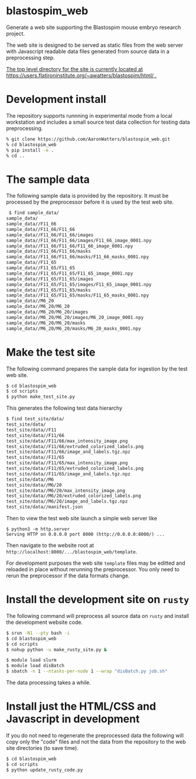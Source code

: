 # blastospim_web

Generate a web site supporting the Blastospim mouse embryo research project.

The web site is designed to be served as static files from the web server
with Javascript readable data files generated from source data in a preprocessing step.

<a href="https://users.flatironinstitute.org/~awatters/blastospim/html/">
The top level directory for the site is currently located at
https://users.flatironinstitute.org/~awatters/blastospim/html/ . </a>

# Development install

The repository supports runnning in experimental mode from a local workstation and includes
a small source test data collection for testing data preprocessing.

```bash
% git clone https://github.com/AaronWatters/blastospim_web.git
% cd blastospim_web
% pip install -e .
% cd ..
```

# The sample data

The following sample data is provided by the repository.  It must be processed by the preprocessor
before it is used by the test web site.

```bash
 $ find sample_data/
sample_data/
sample_data//F11_66
sample_data//F11_66/F11_66
sample_data//F11_66/F11_66/images
sample_data//F11_66/F11_66/images/F11_66_image_0001.npy
sample_data//F11_66/F11_66/F11_66_image_0001.npy
sample_data//F11_66/F11_66/masks
sample_data//F11_66/F11_66/masks/F11_66_masks_0001.npy
sample_data//F11_65
sample_data//F11_65/F11_65
sample_data//F11_65/F11_65/F11_65_image_0001.npy
sample_data//F11_65/F11_65/images
sample_data//F11_65/F11_65/images/F11_65_image_0001.npy
sample_data//F11_65/F11_65/masks
sample_data//F11_65/F11_65/masks/F11_65_masks_0001.npy
sample_data//M6_20
sample_data//M6_20/M6_20
sample_data//M6_20/M6_20/images
sample_data//M6_20/M6_20/images/M6_20_image_0001.npy
sample_data//M6_20/M6_20/masks
sample_data//M6_20/M6_20/masks/M6_20_masks_0001.npy
```

# Make the test site

The following command prepares the sample data for ingestion by the test web site.

```bash
$ cd blastospim_web
$ cd scripts
$ python make_test_site.py
```

This generates the following test data hierarchy

```bash
$ find test_site/data/
test_site/data/
test_site/data//F11
test_site/data//F11/66
test_site/data//F11/66/max_intensity_image.png
test_site/data//F11/66/extruded_colorized_labels.png
test_site/data//F11/66/image_and_labels.tgz.npz
test_site/data//F11/65
test_site/data//F11/65/max_intensity_image.png
test_site/data//F11/65/extruded_colorized_labels.png
test_site/data//F11/65/image_and_labels.tgz.npz
test_site/data//M6
test_site/data//M6/20
test_site/data//M6/20/max_intensity_image.png
test_site/data//M6/20/extruded_colorized_labels.png
test_site/data//M6/20/image_and_labels.tgz.npz
test_site/data//manifest.json
```

Then to view the test web site launch a simple web server like

```
$ python3 -m http.server
Serving HTTP on 0.0.0.0 port 8000 (http://0.0.0.0:8000/) ...
```

Then navigate to the website root at `http://localhost:8000/.../blastospim_web/template`.

For development purposes the web site `template` files may be editted and reloaded in place
without rerunning the preprocessor.  You only need to rerun the preprocessor if the data formats
change.

# Install the development site on `rusty`

The following command will preprocess all source data on `rusty` and install
the development website code.

```bash
$ srun -N1 --pty bash -i
$ cd blastospim_web
$ cd scripts
$ nohup python -u make_rusty_site.py &
```

```bash
$ module load slurm
$ module load disBatch
$ sbatch -n 1 --ntasks-per-node 1 --wrap "disBatch.py job.sh"
```

The data processing takes a while.

# Install just the HTML/CSS and Javascript in development

If you do not need to regenerate the preprocessed data the following will
copy only the "code" files and not the data from the repository to the
web site directories (to save time).

```bash
$ cd blastospim_web
$ cd scripts
$ python update_rusty_code.py
```
